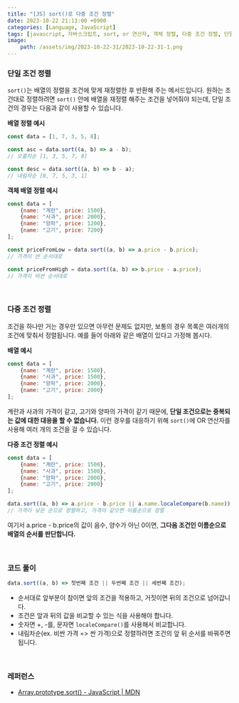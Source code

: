 ```yaml
---
title: "[JS] sort()로 다중 조건 정렬"
date: 2023-10-22 21:13:00 +0900
categories: [Language, JavaScript]
tags: [javascript, 자바스크립트, sort, or 연산자, 객체 정렬, 다중 조건 정렬, 단일 조건 정렬, 배열 정렬]
image:
    path: /assets/img/2023-10-22-31/2023-10-22-31-1.png
---
```


### 단일 조건 정렬

`sort()`는 배열의 정렬을 조건에 맞게 재정렬한 후 반환해 주는 메서드입니다. 원하는 조건대로 정렬하려면 `sort()` 안에 배열을 재정렬 해주는 조건을 넣어줘야 되는데, 단일 조건의 경우는 다음과 같이 사용할 수 있습니다.

**배열 정렬 예시**

```js
const data = [1, 7, 3, 5, 8];

const asc = data.sort((a, b) => a - b);
// 오름차순 [1, 3, 5, 7, 8]

const desc = data.sort((a, b) => b - a);
// 내림차순 [8, 7, 5, 3, 1]
```

**객체 배열 정렬 예시**

```js
const data = [
    {name: "계란", price: 1500},
    {name: "사과", price: 2000},
    {name: "양파", price: 1200},
    {name: "고기", price: 7200}
];

const priceFromLow = data.sort((a, b) => a.price - b.price);
// 가격이 싼 순서대로

const priceFromHigh = data.sort((a, b) => b.price - a.price);
// 가격이 비싼 순서대로
```

&nbsp;

### 다중 조건 정렬

조건을 하나만 거는 경우만 있으면 아무런 문제도 없지만, 보통의 경우 목록은 여러개의 조건에 맞춰서 정렬됩니다. 예를 들어 아래와 같은 배열이 있다고 가정해 봅시다.

**배열 예시**

```js
const data = [
    {name: "계란", price: 1500},
    {name: "사과", price: 1500},
    {name: "양파", price: 2000},
    {name: "고기", price: 2000}
];
```

계란과 사과의 가격이 같고, 고기와 양파의 가격이 같기 때문에, **단일 조건으로는 중복되는 값에 대한 대응을 할 수 없습니다.** 이런 경우를 대응하기 위해 `sort()`에 OR 연산자를 사용해 여러 개의 조건을 걸 수 있습니다.

**다중 조건 정렬 예시**

```js
const data = [
    {name: "계란", price: 1500},
    {name: "사과", price: 1500},
    {name: "양파", price: 2000},
    {name: "고기", price: 2000}
];

data.sort((a, b) => a.price - b.price || a.name.localeCompare(b.name));
// 가격이 낮은 순으로 정렬하고, 가격이 같으면 이름순으로 정렬
```

여기서 a.price - b.price의 값이 음수, 양수가 아닌 0이면, **그다음 조건인 이름순으로 배열의 순서를 판단합니다.**

&nbsp;

### 코드 풀이

```js
data.sort((a, b) => 첫번째 조건 || 두번째 조건 || 세번째 조건);
```

- 순서대로 앞부분이 참이면 앞의 조건을 적용하고, 거짓이면 뒤의 조건으로 넘어갑니다.
- 조건은 앞과 뒤의 값을 비교할 수 있는 식을 사용해야 합니다.
- 숫자면 +, -를, 문자면 `localeCompare()`를 사용해서 비교합니다.
- 내림차순(ex. 비싼 가격 => 싼 가격)으로 정렬하려면 조건의 앞 뒤 순서를 바꿔주면 됩니다.

&nbsp;

### 레퍼런스

- <a href="https://developer.mozilla.org/ko/docs/Web/JavaScript/Reference/Global_Objects/Array/sort" target="_blank">Array.prototype.sort() - JavaScript | MDN</a>